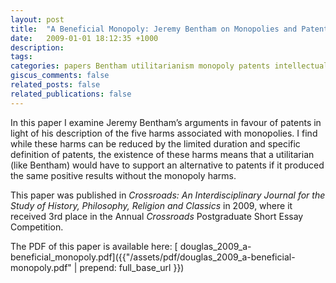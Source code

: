 ```yaml
---
layout: post
title:  "A Beneficial Monopoly: Jeremy Bentham on Monopolies and Patents"
date:   2009-01-01 18:12:35 +1000
description:
tags:
categories: papers Bentham utilitarianism monopoly patents intellectual-property
giscus_comments: false
related_posts: false
related_publications: false
---
```


In this paper I examine Jeremy Bentham’s arguments in favour of patents in light of his description of the five harms associated with monopolies. I find while these harms can be reduced by the limited duration and specific definition of patents, the existence of these harms means that a utilitarian (like Bentham) would have to support an alternative to patents if it produced the same positive results without the monopoly harms.

This paper was published in *Crossroads: An Interdisciplinary Journal for the Study of History, Philosophy, Religion and Classics* in 2009, where it received 3rd place in the Annual *Crossroads* Postgraduate Short Essay Competition.

The PDF of this paper is available here: [<i class="fas fa-download"></i> douglas_2009_a-beneficial_monopoly.pdf]({{"/assets/pdf/douglas_2009_a-beneficial-monopoly.pdf" | prepend: full_base_url }}) 


